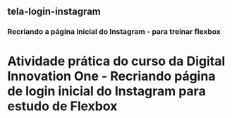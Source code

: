 ## tela-login-instagram
### Recriando a página inicial do Instagram - para treinar flexbox

# Atividade prática do curso da Digital Innovation One - Recriando  página de login inicial do Instagram para estudo de Flexbox

